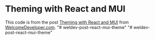 # Theming with React and MUI

This code is from the post [Theming with React and MUI](https://www.welcomedeveloper.com/react-mui-theme) from [WelcomeDeveloper.com](https://www.welcomedeveloper.com/).
"# weldev-post-react-mui-theme" 
"# weldev-post-react-mui-theme" 
